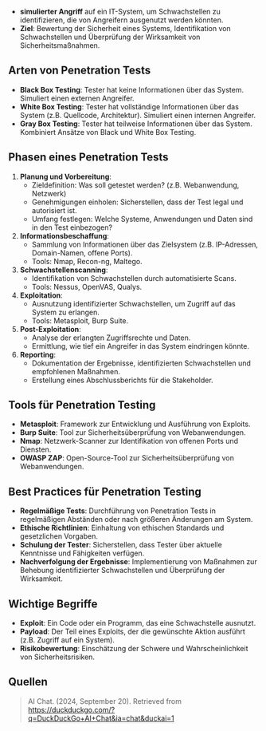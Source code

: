 - **simulierter Angriff** auf ein IT-System, um Schwachstellen zu identifizieren, die von Angreifern ausgenutzt werden könnten.
- **Ziel**: Bewertung der Sicherheit eines Systems, Identifikation von Schwachstellen und Überprüfung der Wirksamkeit von Sicherheitsmaßnahmen.

## Arten von Penetration Tests
- **Black Box Testing**: Tester hat keine Informationen über das System. Simuliert einen externen Angreifer.
- **White Box Testing**: Tester hat vollständige Informationen über das System (z.B. Quellcode, Architektur). Simuliert einen internen Angreifer.
- **Gray Box Testing**: Tester hat teilweise Informationen über das System. Kombiniert Ansätze von Black und White Box Testing.

## Phasen eines Penetration Tests
1. **Planung und Vorbereitung**:
   - Zieldefinition: Was soll getestet werden? (z.B. Webanwendung, Netzwerk)
   - Genehmigungen einholen: Sicherstellen, dass der Test legal und autorisiert ist.
   - Umfang festlegen: Welche Systeme, Anwendungen und Daten sind in den Test einbezogen?
2. **Informationsbeschaffung**:
   - Sammlung von Informationen über das Zielsystem (z.B. IP-Adressen, Domain-Namen, offene Ports).
   - Tools: Nmap, Recon-ng, Maltego.
3. **Schwachstellenscanning**:
   - Identifikation von Schwachstellen durch automatisierte Scans.
   - Tools: Nessus, OpenVAS, Qualys.
4. **Exploitation**:
   - Ausnutzung identifizierter Schwachstellen, um Zugriff auf das System zu erlangen.
   - Tools: Metasploit, Burp Suite.
5. **Post-Exploitation**:
   - Analyse der erlangten Zugriffsrechte und Daten.
   - Ermittlung, wie tief ein Angreifer in das System eindringen könnte.
6. **Reporting**:
   - Dokumentation der Ergebnisse, identifizierten Schwachstellen und empfohlenen Maßnahmen.
   - Erstellung eines Abschlussberichts für die Stakeholder.
## Tools für Penetration Testing
- **Metasploit**: Framework zur Entwicklung und Ausführung von Exploits.
- **Burp Suite**: Tool zur Sicherheitsüberprüfung von Webanwendungen.
- **Nmap**: Netzwerk-Scanner zur Identifikation von offenen Ports und Diensten.
- **OWASP ZAP**: Open-Source-Tool zur Sicherheitsüberprüfung von Webanwendungen.

## Best Practices für Penetration Testing
- **Regelmäßige Tests**: Durchführung von Penetration Tests in regelmäßigen Abständen oder nach größeren Änderungen am System.
- **Ethische Richtlinien**: Einhaltung von ethischen Standards und gesetzlichen Vorgaben.
- **Schulung der Tester**: Sicherstellen, dass Tester über aktuelle Kenntnisse und Fähigkeiten verfügen.
- **Nachverfolgung der Ergebnisse**: Implementierung von Maßnahmen zur Behebung identifizierter Schwachstellen und Überprüfung der Wirksamkeit.
## Wichtige Begriffe
- **Exploit**: Ein Code oder ein Programm, das eine Schwachstelle ausnutzt.
- **Payload**: Der Teil eines Exploits, der die gewünschte Aktion ausführt (z.B. Zugriff auf ein System).
- **Risikobewertung**: Einschätzung der Schwere und Wahrscheinlichkeit von Sicherheitsrisiken.

## Quellen
> AI Chat. (2024, September 20). Retrieved from https://duckduckgo.com/?q=DuckDuckGo+AI+Chat&ia=chat&duckai=1